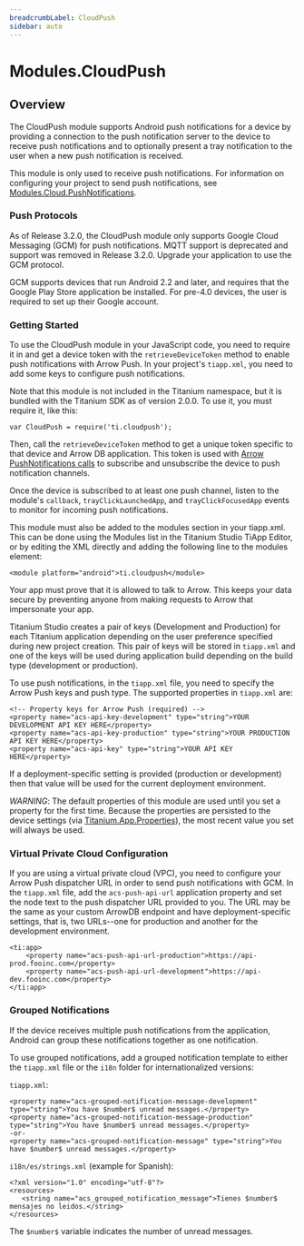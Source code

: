 ```yaml
---
breadcrumbLabel: CloudPush
sidebar: auto
---
```


# Modules.CloudPush

<ProxySummary/>

## Overview

The CloudPush module supports Android push notifications for a device by providing a connection
to the push notification server to the device to receive push notifications and to optionally
present a tray notification to the user when a new push notification is received.

This module is only used to receive push notifications.  For information on configuring your
project to send push notifications, see [Modules.Cloud.PushNotifications](Modules.Cloud.PushNotifications).

### Push Protocols

As of Release 3.2.0, the CloudPush module only supports Google Cloud Messaging (GCM) for push
notifications. MQTT support is deprecated and support was removed in Release 3.2.0. Upgrade your
application to use the GCM protocol.

GCM supports devices that run Android 2.2 and later, and requires that the Google Play Store
application be installed. For pre-4.0 devices, the user is required to set up their Google
account.

### Getting Started

To use the CloudPush module in your JavaScript code, you need to require it in and
get a device token with the `retrieveDeviceToken` method to enable push notifications with Arrow Push.
In your project's `tiapp.xml`, you need to add some keys to configure push notifications.

Note that this module is not included in the Titanium namespace, but it is bundled with the Titanium SDK as of
version 2.0.0. To use it, you must require it, like this:

    var CloudPush = require('ti.cloudpush');

Then, call the `retrieveDeviceToken` method to get a unique token specific to that device and
Arrow DB application.  This token is used with [Arrow PushNotifications calls](Modules.Cloud.PushNotifications)
to subscribe and unsubscribe the device to push notification channels.

Once the device is subscribed to at least one push channel, listen to the module's `callback`,
`trayClickLaunchedApp`, and `trayClickFocusedApp` events to monitor for incoming push notifications.

This module must also be added to the modules section in your tiapp.xml. This can be done using the Modules list in
the Titanium Studio TiApp Editor, or by editing the XML directly and adding the following line to the modules
element:

    <module platform="android">ti.cloudpush</module>

Your app must prove that it is allowed to talk to Arrow. This keeps your data secure by preventing anyone from
making requests to Arrow that impersonate your app.

Titanium Studio creates a pair of keys (Development and Production) for each Titanium application depending on the
user preference specified during new project creation. This pair of keys will be stored in `tiapp.xml` and one of the
keys will be used during application build depending on the build type (development or production).

To use push notifications, in the `tiapp.xml` file, you need to specify the Arrow Push keys and push
type. The supported properties in `tiapp.xml` are:

    <!-- Property keys for Arrow Push (required) -->
    <property name="acs-api-key-development" type="string">YOUR DEVELOPMENT API KEY HERE</property>
    <property name="acs-api-key-production" type="string">YOUR PRODUCTION API KEY HERE</property>
    <property name="acs-api-key" type="string">YOUR API KEY HERE</property>

If a deployment-specific setting is provided (production or development) then that value will be used for the current deployment environment.

*WARNING*: The default properties of this module are used until you set a property for the first time. Because the
properties are persisted to the device settings (via [Titanium.App.Properties](Titanium.App.Properties)), the most recent value you set will
always be used.

### Virtual Private Cloud Configuration

If you are using a virtual private cloud (VPC), you need to configure your Arrow Push dispatcher
URL in order to send push notifications with GCM.  In the `tiapp.xml` file, add the `acs-push-api-url`
application property and set the node text to the push dispatcher URL provided to you.  The URL may
be the same as your custom ArrowDB endpoint and have deployment-specific settings, that is, two
URLs--one for production and another for the development environment.

    <ti:app>
        <property name="acs-push-api-url-production">https://api-prod.fooinc.com</property>
        <property name="acs-push-api-url-development">https://api-dev.fooinc.com</property>
    </ti:app>

### Grouped Notifications

If the device receives multiple push notifications from the application, Android can group these
notifications together as one notification.

To use grouped notifications, add a grouped notification template to either the `tiapp.xml` file
or the `i18n` folder for internationalized versions:

`tiapp.xml`:

    <property name="acs-grouped-notification-message-development" type="string">You have $number$ unread messages.</property>
    <property name="acs-grouped-notification-message-production" type="string">You have $number$ unread messages.</property>
    -or-
    <property name="acs-grouped-notification-message" type="string">You have $number$ unread messages.</property>

`i18n/es/strings.xml` (example for Spanish):

    <?xml version="1.0" encoding="utf-8"?>
    <resources>
       <string name="acs_grouped_notification_message">Tienes $number$ mensajes no leidos.</string>
    </resources>

The `$number$` variable indicates the number of unread messages.

<ApiDocs/>
